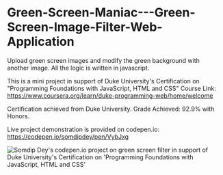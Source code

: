 # Green-Screen-Maniac---Green-Screen-Image-Filter-Web-Application
Upload green screen images and modify the green background with another image. All the logic is written in javascript.

This is a mini project in support of Duke University's Certification on "Programming Foundations with JavaScript, HTML and CSS" 
Course Link: https://www.coursera.org/learn/duke-programming-web/home/welcome 

Certification achieved from Duke University. Grade Achieved: 92.9% with Honors.

Live project demonstration is provided on codepen.io: https://codepen.io/somdipdey/pen/VybJxg

![Somdip Dey's codepen.io project on green screen filter in support of Duke University's Certification on 'Programming Foundations with JavaScript, HTML and CSS'](https://user-images.githubusercontent.com/8515608/34474198-c7499382-ef73-11e7-8757-13539396624e.png "Somdip Dey's codepen.io project on green screen filter in support of Duke University's Certification on 'Programming Foundations with JavaScript, HTML and CSS'")
